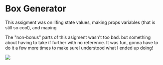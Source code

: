 # Box Generator

This assigment was on lifing state values, making props variables (that is still so cool), and maping

The "non-bonus" parts of this asigment wasn't too bad. but something about having to take if further with no reference. It was fun, gonna have to do it a few more times to make sureI understood what I ended up doing! 


![](https://github.com/lisabroadhead/MERN/blob/main/react/box-generator/Screen%20Shot%202022-03-12%20at%201.22.11%20PM.png)
